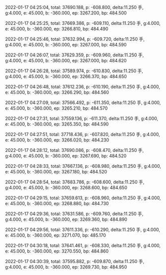 2022-01-17 04:25:04, total: 37690.188, p: -608.800, delta:11.250 手, g:4.000, e: 45.000, b: -360.000, ep: 3267.200, bp: 484.500

2022-01-17 04:25:25, total: 37669.386, p: -609.110, delta:11.250 手, g:4.000, e: 45.000, b: -360.000, ep: 3266.810, bp: 484.490

2022-01-17 04:25:46, total: 37632.994, p: -609.720, delta:11.250 手, g:4.000, e: 45.000, b: -360.000, ep: 3267.000, bp: 484.590

2022-01-17 04:26:07, total: 37629.359, p: -609.960, delta:11.250 手, g:4.000, e: 45.000, b: -360.000, ep: 3267.000, bp: 484.620

2022-01-17 04:26:28, total: 37589.974, p: -610.830, delta:11.250 手, g:4.000, e: 45.000, b: -360.000, ep: 3266.370, bp: 484.650

2022-01-17 04:26:48, total: 37612.236, p: -610.190, delta:11.250 手, g:4.000, e: 45.000, b: -360.000, ep: 3266.290, bp: 484.560

2022-01-17 04:27:09, total: 37566.492, p: -611.350, delta:11.250 手, g:4.000, e: 45.000, b: -360.000, ep: 3265.210, bp: 484.570

2022-01-17 04:27:31, total: 37559.136, p: -611.370, delta:11.250 手, g:4.000, e: 45.000, b: -360.000, ep: 3265.350, bp: 484.590

2022-01-17 04:27:51, total: 37718.436, p: -607.820, delta:11.250 手, g:4.000, e: 45.000, b: -360.000, ep: 3266.020, bp: 484.230

2022-01-17 04:28:12, total: 37690.086, p: -608.470, delta:11.250 手, g:4.000, e: 45.000, b: -360.000, ep: 3267.690, bp: 484.520

2022-01-17 04:28:33, total: 37667.136, p: -608.980, delta:11.250 手, g:4.000, e: 45.000, b: -360.000, ep: 3267.180, bp: 484.520

2022-01-17 04:28:54, total: 37683.786, p: -608.600, delta:11.250 手, g:4.000, e: 45.000, b: -360.000, ep: 3268.600, bp: 484.650

2022-01-17 04:29:15, total: 37659.613, p: -608.960, delta:11.250 手, g:4.000, e: 45.000, b: -360.000, ep: 3268.880, bp: 484.730

2022-01-17 04:29:36, total: 37631.586, p: -609.760, delta:11.250 手, g:4.000, e: 45.000, b: -360.000, ep: 3269.360, bp: 484.890

2022-01-17 04:29:56, total: 37611.336, p: -610.290, delta:11.250 手, g:4.000, e: 45.000, b: -360.000, ep: 3271.070, bp: 485.170

2022-01-17 04:30:18, total: 37641.461, p: -608.330, delta:11.250 手, g:4.000, e: 45.000, b: -360.000, ep: 3270.550, bp: 484.860

2022-01-17 04:30:39, total: 37595.882, p: -609.870, delta:11.250 手, g:4.000, e: 45.000, b: -360.000, ep: 3269.730, bp: 484.950